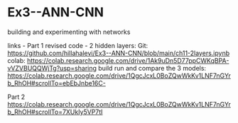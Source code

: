 # Ex3--ANN-CNN
building and experimenting with networks

links - 
Part 1
revised code - 2 hidden layers:
Git: https://github.com/hillahalevi/Ex3--ANN-CNN/blob/main/ch11-2layers.ipynb
colab: https://colab.research.google.com/drive/1Ak9uDn5D77ppCWKqBPA-vVZVBUQQWjTg?usp=sharing
build run and compare the 3 models: https://colab.research.google.com/drive/1QgcJcxL0BoZQwWkKv1LNF7nGYrb_RhOH#scrollTo=ebEbJnbe16C-


Part 2
https://colab.research.google.com/drive/1QgcJcxL0BoZQwWkKv1LNF7nGYrb_RhOH#scrollTo=7XUkIy5VP7tI
 
